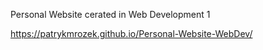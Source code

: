 Personal Website cerated in Web Development 1

https://patrykmrozek.github.io/Personal-Website-WebDev/
